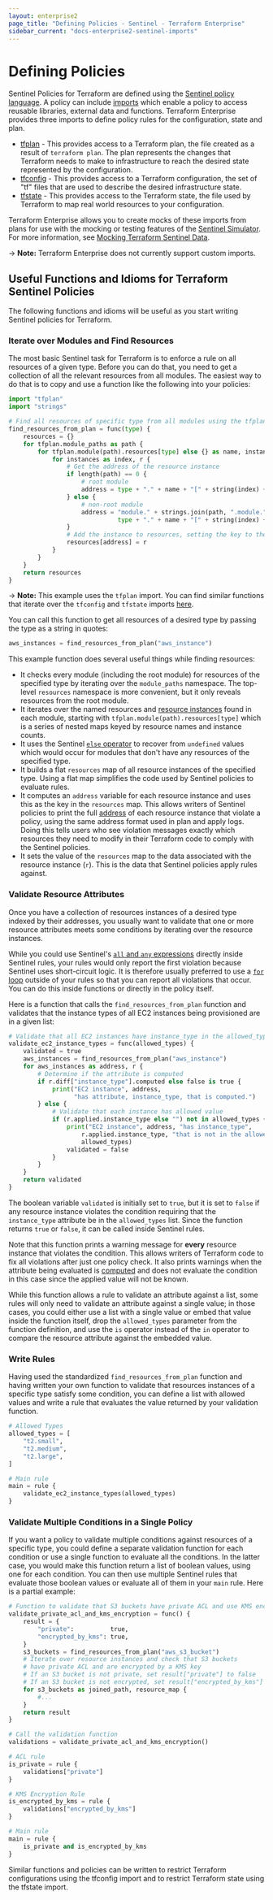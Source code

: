 ```yaml
---
layout: enterprise2
page_title: "Defining Policies - Sentinel - Terraform Enterprise"
sidebar_current: "docs-enterprise2-sentinel-imports"
---
```


# Defining Policies

Sentinel Policies for Terraform are defined using the [Sentinel policy
language](https://docs.hashicorp.com/sentinel/language/). A policy can include
[imports](https://docs.hashicorp.com/sentinel/concepts/imports) which enable a
policy to access reusable libraries, external data and functions. Terraform
Enterprise provides three imports to define policy rules for the configuration,
state and plan.

- [tfplan](./tfplan.html) - This provides access to a Terraform plan, the file created as a result of `terraform plan`.	 The plan represents the changes that Terraform needs to make to infrastructure to reach the desired state represented by the configuration.
- [tfconfig](./tfconfig.html) - This provides access to a Terraform configuration, the set of "tf" files that are used to describe the desired infrastructure state.
- [tfstate](./tfstate.html) - This provides access to the Terraform state, the file used by Terraform to map real world resources to your configuration.

Terraform Enterprise allows you to create mocks of these imports from plans for
use with the mocking or testing features of the [Sentinel
Simulator](https://docs.hashicorp.com/sentinel/commands/). For more information,
see [Mocking Terraform Sentinel Data](../mock.html).

-> **Note:** Terraform Enterprise does not currently support custom imports.

## Useful Functions and Idioms for Terraform Sentinel Policies

The following functions and idioms will be useful as you start writing Sentinel policies for Terraform.

### Iterate over Modules and Find Resources

The most basic Sentinel task for Terraform is to enforce a rule on all resources of a given type. Before you can do that, you need to get a collection of all the relevant resources from all modules. The easiest way to do that is to copy and use a function like the following into your policies:

```python
import "tfplan"
import "strings"

# Find all resources of specific type from all modules using the tfplan import
find_resources_from_plan = func(type) {
    resources = {}
    for tfplan.module_paths as path {
        for tfplan.module(path).resources[type] else {} as name, instances {
            for instances as index, r {
                # Get the address of the resource instance
                if length(path) == 0 {
                    # root module
                    address = type + "." + name + "[" + string(index) + "]"
                } else {
                    # non-root module
                    address = "module." + strings.join(path, ".module.") + "." +
                              type + "." + name + "[" + string(index) + "]"
                }
                # Add the instance to resources, setting the key to the address
                resources[address] = r
            }
        }
    }
    return resources
}
```

-> **Note:** This example uses the `tfplan` import. You can find similar functions that iterate over the `tfconfig` and `tfstate` imports [here](https://github.com/hashicorp/terraform-guides/tree/master/governance/second-generation/common-functions).

You can call this function to get all resources of a desired type by passing the type as a string in quotes:

```python
aws_instances = find_resources_from_plan("aws_instance")
```

This example function does several useful things while finding resources:

- It checks every module (including the root module) for resources of the specified type by iterating over the `module_paths` namespace. The top-level `resources` namespace is more convenient, but it only reveals resources from the root module.
- It iterates over the named resources and [resource instances](/docs/configuration/resources.html#count-multiple-resource-instances) found in each module, starting with `tfplan.module(path).resources[type]` which is a series of nested maps keyed by resource names and instance counts.
- It uses the Sentinel [`else` operator](https://docs.hashicorp.com/sentinel/language/spec#else-operator) to recover from `undefined` values which would occur for modules that don't have any resources of the specified type.
- It builds a flat `resources` map of all resource instances of the specified type. Using a flat map simplifies the code used by Sentinel policies to evaluate rules.
- It computes an `address` variable for each resource instance and uses this as the key in the `resources` map. This allows writers of Sentinel policies to print the full [address](/docs/internals/resource-addressing.html) of each resource instance that violate a policy, using the same address format used in plan and apply logs. Doing this tells users who see violation messages exactly which resources they need to modify in their Terraform code to comply with the Sentinel policies.
- It sets the value of the `resources` map to the data associated with the resource instance (`r`). This is the data that Sentinel policies apply rules against.

### Validate Resource Attributes

Once you have a collection of resources instances of a desired type indexed by their addresses, you usually want to validate that one or more resource attributes meets some conditions by iterating over the resource instances.

While you could use Sentinel's [`all` and `any` expressions](https://docs.hashicorp.com/sentinel/language/boolexpr#any-all-expressions) directly inside Sentinel rules, your rules would only report the first violation because Sentinel uses short-circuit logic. It is therefore usually preferred to use a [`for` loop](https://docs.hashicorp.com/sentinel/language/loops) outside of your rules so that you can report all violations that occur. You can do this inside functions or directly in the policy itself.

Here is a function that calls the `find_resources_from_plan` function and validates that the instance types of all EC2 instances being provisioned are in a given list:

```python
# Validate that all EC2 instances have instance_type in the allowed_types list
validate_ec2_instance_types = func(allowed_types) {
    validated = true
    aws_instances = find_resources_from_plan("aws_instance")
    for aws_instances as address, r {
        # Determine if the attribute is computed
        if r.diff["instance_type"].computed else false is true {
            print("EC2 instance", address,
                  "has attribute, instance_type, that is computed.")
        } else {
            # Validate that each instance has allowed value
            if (r.applied.instance_type else "") not in allowed_types {
                print("EC2 instance", address, "has instance_type",
                    r.applied.instance_type, "that is not in the allowed list:",
                    allowed_types)
                validated = false
            }
        }
    }
    return validated
}
```

The boolean variable `validated` is initially set to `true`, but it is set to `false` if any resource instance violates the condition requiring that the `instance_type` attribute be in the `allowed_types` list. Since the function returns `true` or `false`, it can be called inside Sentinel rules.

Note that this function prints a warning message for **every** resource instance that violates the condition. This allows writers of Terraform code to fix all violations after just one policy check. It also prints warnings when the attribute being evaluated is [computed](/docs/enterprise/sentinel/import/tfplan.html#value-computed) and does not evaluate the condition in this case since the applied value will not be known.

While this function allows a rule to validate an attribute against a list, some rules will only need to validate an attribute against a single value; in those cases, you could either use a list with a single value or embed that value inside the function itself, drop the `allowed_types` parameter from the function definition, and use the `is` operator instead of the `in` operator to compare the resource attribute against the embedded value.

### Write Rules

Having used the standardized `find_resources_from_plan` function and having written your own function to validate that resources instances of a specific type satisfy some condition, you can define a list with allowed values and write a rule that evaluates the value returned by your validation function.

```python
# Allowed Types
allowed_types = [
    "t2.small",
    "t2.medium",
    "t2.large",
]

# Main rule
main = rule {
    validate_ec2_instance_types(allowed_types)
}

```

### Validate Multiple Conditions in a Single Policy

If you want a policy to validate multiple conditions against resources of a specific type, you could define a separate validation function for each condition or use a single function to evaluate all the conditions. In the latter case, you would make this function return a list of boolean values, using one for each condition.  You can then use multiple Sentinel rules that evaluate those boolean values or evaluate all of them in your `main` rule. Here is a partial example:

```python
# Function to validate that S3 buckets have private ACL and use KMS encryption
validate_private_acl_and_kms_encryption = func() {
    result = {
        "private":          true,   
        "encrypted_by_kms": true,
    }
    s3_buckets = find_resources_from_plan("aws_s3_bucket")
    # Iterate over resource instances and check that S3 buckets
    # have private ACL and are encrypted by a KMS key
    # If an S3 bucket is not private, set result["private"] to false
    # If an S3 bucket is not encrypted, set result["encrypted_by_kms"] to false
    for s3_buckets as joined_path, resource_map {
        #...    
    }   
    return result
}

# Call the validation function
validations = validate_private_acl_and_kms_encryption()

# ACL rule
is_private = rule {
    validations["private"]
}

# KMS Encryption Rule
is_encrypted_by_kms = rule {
    validations["encrypted_by_kms"]
}

# Main rule
main = rule {
    is_private and is_encrypted_by_kms
}
```

Similar functions and policies can be written to restrict Terraform configurations using the tfconfig import and to restrict Terraform state using  the tfstate import.
